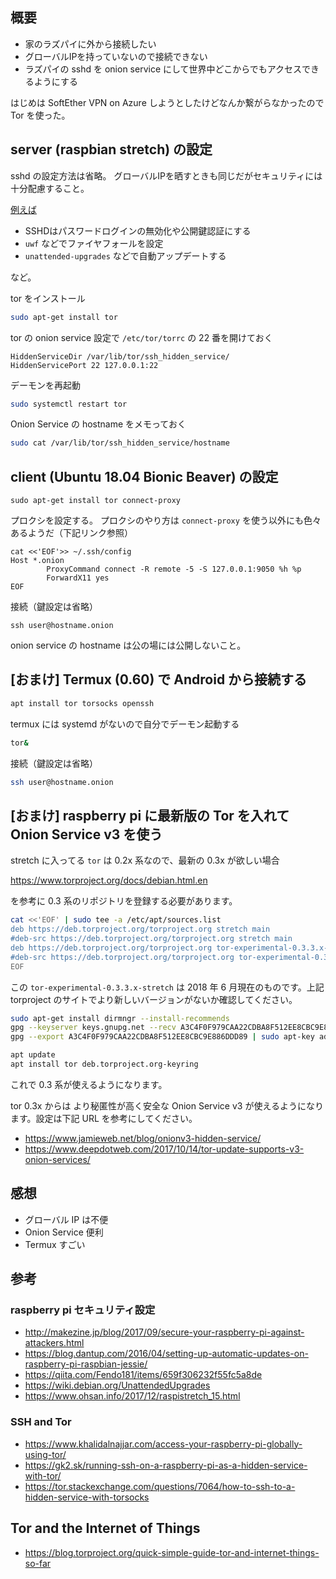 ## 概要

* 家のラズパイに外から接続したい
* グローバルIPを持っていないので接続できない
* ラズパイの sshd を onion service にして世界中どこからでもアクセスできるようにする

はじめは SoftEther VPN on Azure しようとしたけどなんか繋がらなかったので Tor を使った。

## server (raspbian stretch) の設定

sshd の設定方法は省略。
グローバルIPを晒すときも同じだがセキュリティには十分配慮すること。

[例えば](http://makezine.jp/blog/2017/09/secure-your-raspberry-pi-against-attackers.html)

* SSHDはパスワードログインの無効化や公開鍵認証にする
* `uwf` などでファイヤフォールを設定
* `unattended-upgrades` などで自動アップデートする

など。

tor をインストール

```sh
sudo apt-get install tor
```

tor の onion service 設定で `/etc/tor/torrc` の 22 番を開けておく

```:/etc/tor/torrc
HiddenServiceDir /var/lib/tor/ssh_hidden_service/
HiddenServicePort 22 127.0.0.1:22
```

デーモンを再起動

```sh
sudo systemctl restart tor
```

Onion Service の hostname をメモっておく

```sh
sudo cat /var/lib/tor/ssh_hidden_service/hostname 
```

## client (Ubuntu 18.04 Bionic Beaver) の設定

```
sudo apt-get install tor connect-proxy
```

プロクシを設定する。
プロクシのやり方は `connect-proxy` を使う以外にも色々あるようだ（下記リンク参照）

```
cat <<'EOF'>> ~/.ssh/config
Host *.onion
        ProxyCommand connect -R remote -5 -S 127.0.0.1:9050 %h %p
        ForwardX11 yes
EOF
```

接続（鍵設定は省略）

```
ssh user@hostname.onion
```

onion service の hostname は公の場には公開しないこと。

## [おまけ] Termux (0.60) で Android から接続する


```sh
apt install tor torsocks openssh
```

termux には systemd がないので自分でデーモン起動する

```sh
tor&
```

接続（鍵設定は省略）

```sh
ssh user@hostname.onion
```

## [おまけ] raspberry pi に最新版の Tor を入れて Onion Service v3 を使う

stretch に入ってる `tor` は 0.2x 系なので、最新の 0.3x が欲しい場合

https://www.torproject.org/docs/debian.html.en

を参考に 0.3 系のリポジトリを登録する必要があります。


```sh
cat <<'EOF' | sudo tee -a /etc/apt/sources.list
deb https://deb.torproject.org/torproject.org stretch main
#deb-src https://deb.torproject.org/torproject.org stretch main
deb https://deb.torproject.org/torproject.org tor-experimental-0.3.3.x-stretch main
#deb-src https://deb.torproject.org/torproject.org tor-experimental-0.3.3.x-stretch main
EOF
```

この `tor-experimental-0.3.3.x-stretch` は 2018 年 6 月現在のものです。上記 torproject のサイトでより新しいバージョンがないか確認してください。


```sh
sudo apt-get install dirmngr --install-recommends
gpg --keyserver keys.gnupg.net --recv A3C4F0F979CAA22CDBA8F512EE8CBC9E886DDD89
gpg --export A3C4F0F979CAA22CDBA8F512EE8CBC9E886DDD89 | sudo apt-key add -
```

```sh
apt update
apt install tor deb.torproject.org-keyring
```

これで 0.3 系が使えるようになります。

tor 0.3x からは より秘匿性が高く安全な Onion Service v3 が使えるようになります。設定は下記 URL を参考にしてください。

* https://www.jamieweb.net/blog/onionv3-hidden-service/
* https://www.deepdotweb.com/2017/10/14/tor-update-supports-v3-onion-services/

## 感想

* グローバル IP は不便
* Onion Service 便利
* Termux すごい


## 参考


### raspberry pi セキュリティ設定
* http://makezine.jp/blog/2017/09/secure-your-raspberry-pi-against-attackers.html
* https://blog.dantup.com/2016/04/setting-up-automatic-updates-on-raspberry-pi-raspbian-jessie/
* https://qiita.com/Fendo181/items/659f306232f55fc5a8de
* https://wiki.debian.org/UnattendedUpgrades
* https://www.ohsan.info/2017/12/raspistretch_15.html


### SSH and Tor

* https://www.khalidalnajjar.com/access-your-raspberry-pi-globally-using-tor/
* https://gk2.sk/running-ssh-on-a-raspberry-pi-as-a-hidden-service-with-tor/
* https://tor.stackexchange.com/questions/7064/how-to-ssh-to-a-hidden-service-with-torsocks

## Tor and the Internet of Things 
* https://blog.torproject.org/quick-simple-guide-tor-and-internet-things-so-far
